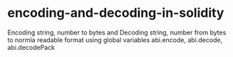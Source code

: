 # encoding-and-decoding-in-solidity

Encoding string, number to bytes and Decoding string, number from bytes to normla readable format using global variables abi.encode, abi.decode, abi.decodePack
